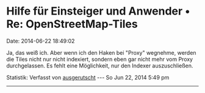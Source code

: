 Hilfe für Einsteiger und Anwender • Re: OpenStreetMap-Tiles
===========================================================

Date: 2014-06-22 18:49:02

Ja, das weiß ich. Aber wenn ich den Haken bei \"Proxy\" wegnehme, werden
die Tiles nicht nur nicht indexiert, sondern eben gar nicht mehr vom
Proxy durchgelassen. Es fehlt eine Möglichkeit, nur den Indexer
auszuschließen.

Statistik: Verfasst von
[ausgerutscht](http://forum.yacy-websuche.de/memberlist.php?mode=viewprofile&u=9432)
--- So Jun 22, 2014 5:49 pm

------------------------------------------------------------------------
